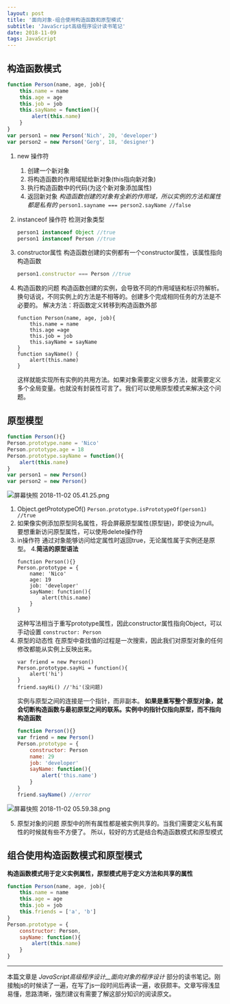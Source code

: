 ```yaml
---
layout: post
title: '面向对象-组合使用构造函数和原型模式'
subtitle: 'JavaScript高级程序设计读书笔记'
date: 2018-11-09
tags: JavaScript
---
```

## 构造函数模式
```javascript
function Person(name, age, job){
    this.name = name
    this.age = age
    this.job = job
    this.sayName = function(){
        alert(this.name)
    }
}
var person1 = new Person('Nich', 20, 'developer')
var person2 = new Person('Gerg', 18, 'designer')
```
1. new 操作符
   1. 创建一个新对象
   2. 将构造函数的作用域赋给新对象(this指向新对象)
   3. 执行构造函数中的代码(为这个新对象添加属性)
   4. 返回新对象
     *构造函数创建的对象有全新的作用域，所以实例的方法和属性都是私有的*
     ```person1.sayname === person2.sayName //false```

2. instanceof 操作符
   检测对象类型
   ```javascript
   person1 instanceof Object //true
   person1 instanceof Person //true
   ```

3. constructor属性
   构造函数创建的实例都有一个constructor属性，该属性指向构造函数
   ```javascript
   person1.constructor === Person //true
   ```

4. 构造函数的问题
   构造函数创建的实例，会导致不同的作用域链和标识符解析。换句话说，不同实例上的方法是不相等的。创建多个完成相同任务的方法是不必要的。
   解决方法：将函数定义转移到构造函数外部
   ```
   function Person(name, age, job){
       this.name = name
       this.age =age
       this.job = job
       this.sayName = sayName
   }
   function sayName() {
       alert(this.name)
   }
   ```
   这样就能实现所有实例的共用方法。如果对象需要定义很多方法，就需要定义多个全局变量。也就没有封装性可言了。我们可以使用原型模式来解决这个问题。

## 原型模型
```javascript
function Person(){}
Person.prototype.name = 'Nico'
Person.prototype.age = 18
Person.prototype.sayName = function(){
    alert(this.name)
}
var person1 = new Person()
var person2 = new Person()
```

![屏幕快照 2018-11-02 05.41.25.png](https://upload-images.jianshu.io/upload_images/3184973-8ef5f2b1f1083eb0.png?imageMogr2/auto-orient/strip%7CimageView2/2/w/1240)


1. Object.getPrototypeOf()
   ```Person.prototype.isPrototypeOf(person1) //true```
2. 如果像实例添加原型同名属性，将会屏蔽原型属性(原型链)，即使设为null。要想重新访问原型属性，可以使用delete操作符
3. in操作符
   通过对象能够访问给定属性时返回true，无论属性属于实例还是原型。
   4.**简洁的原型语法**
   ```
   function Person(){}
   Person.prototype = {
       name: 'Nico'
       age: 19
       job: 'developer'
       sayName: function(){
           alert(this.name)
       }
   }
   ```
   这种写法相当于重写prototype属性，因此constructor属性指向Object，可以手动设置
   ```constructor: Person```
4. 原型的动态性
   在原型中查找值的过程是一次搜索，因此我们对原型对象的任何修改都能从实例上反映出来。
   ```
   var friend = new Person()
   Person.prototype.sayHi = function(){
       alert('hi')
   }
   friend.sayHi() //'hi'(没问题)
   ```
   实例与原型之间的连接是一个指针，而非副本。
   **如果是重写整个原型对象，就会切断构造函数与最初原型之间的联系。实例中的指针仅指向原型，而不指向构造函数**
   ```javascript
   function Person(){}
   var friend = new Person()
   Person.prototype = {
       constructor: Person
       name: 29
       job: 'developer'
       sayName: function(){
           alert('this.name')
       }
   }
   friend.sayName() //error
   ```

 ![屏幕快照 2018-11-02 05.59.38.png](https://upload-images.jianshu.io/upload_images/3184973-e5cbf9248d018506.png?imageMogr2/auto-orient/strip%7CimageView2/2/w/1240)


5. 原型对象的问题
   原型中的所有属性都是被实例共享的。当我们需要定义私有属性的时候就有些不方便了。
   所以，较好的方式是结合构造函数模式和原型模式
## 组合使用构造函数模式和原型模式
**构造函数模式用于定义实例属性，原型模式用于定义方法和共享的属性**
```javascript
function Person(name, age, job){
    this.name = name
    this.age = age
    this.job = job
    this.friends = ['a', 'b']
}
Person.prototype = {
    constructor: Person,
    sayName: function(){
        alert(this.name)
    }
}
```

---

本篇文章是 *JavaScript高级程序设计__面向对象的程序设计* 部分的读书笔记。刚接触js的时候读了一遍，在写了js一段时间后再读一遍，收获颇丰。文章写得浅显易懂，思路清晰，强烈建议有需要了解这部分知识的阅读原文。